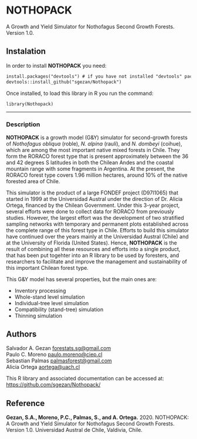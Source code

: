 # NOTHOPACK
A Growth and Yield Simulator for Nothofagus Second Growth Forests. Version 1.0.

## Instalation

In order to install **NOTHOPACK** you need:

````md
install.packages("devtools") # if you have not installed "devtools" package
devtools::install_github("sgezan/Nothopack")
````

Once installed, to load this library in R you run the command:

````md
library(Nothopack)
````

***

### Description

**NOTHOPACK** is a growth model (G&Y) simulator for second-growth forests of *Nothofagus obliqua* (roble), *N. alpina* (raulí), and *N. dombeyi* (coihue), which are among the most important native mixed forests in Chile. They form the RORACO forest type that is present approximately between the 36 and 42 degrees S latitudes in both the Chilean Andes and the coastal mountain range with some fragments in Argentina. At the present, the RORACO forest type covers 1.96 million hectares, around 10% of the native forested area of Chile.

This simulator is the product of a large FONDEF project (D97I1065) that started in 1999 at the Universidad Austral under the direction of Dr. Alicia Ortega, financed by the Chilean Government. Under this 3-year project, several efforts were done to collect data for RORACO from previously studies. However, the largest effort was the development of two stratified sampling networks with temporary and permanent plots established across the complete range of this forest type in Chile. Efforts to build this simulator have continued over the years mainly at the Universidad Austral (Chile) and at the University of Florida (United States). Hence, **NOTHOPACK** is the result of combining all these resources and efforts into a single product, that has been put togehter into an R library to be used by foresters, and researchers to facilitate and improve the management and sustainability of this important Chilean forest type. 

This G&Y model has several properties, but the main ones are:

+ Inventory processing
+ Whole-stand level simulation
+ Individual-tree level simulation
+ Compatibility (stand-tree) simulation
+ Thinning simulation

## Authors

Salvador A. Gezan   <forestats.sg@gmail.com> \
Paulo C. Moreno     <paulo.moreno@ciep.cl>  \
Sebastian Palmas    <palmasforest@gmail.com>  \
Alicia Ortega       <aortega@uach.cl>

This R library and associated documentation can be accessed at: \
https://github.com/sgezan/Nothopack/

## Reference

**Gezan, S.A., Moreno, P.C., Palmas, S., and A. Ortega.** 2020. 
NOTHOPACK: A Growth and Yield Simulator for Nothofagus Second Growth Forests. Version 1.0.
Universidad Austral de Chile, Valdivia, Chile.
